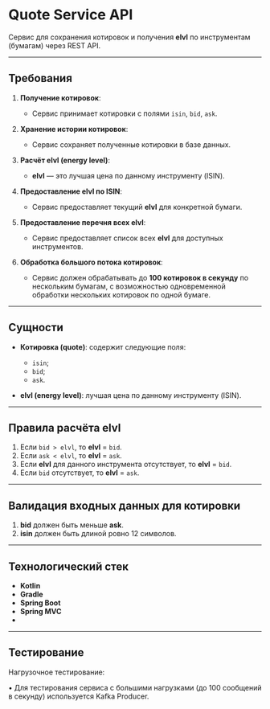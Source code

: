 # **Quote Service API**

Сервис для сохранения котировок и получения **elvl** по инструментам (бумагам) через REST API.

---

## **Требования**

1. **Получение котировок**:
    - Сервис принимает котировки с полями `isin`, `bid`, `ask`.

2. **Хранение истории котировок**:
    - Сервис сохраняет полученные котировки в базе данных.

3. **Расчёт elvl (energy level)**:
    - **elvl** — это лучшая цена по данному инструменту (ISIN).

4. **Предоставление elvl по ISIN**:
    - Сервис предоставляет текущий **elvl** для конкретной бумаги.

5. **Предоставление перечня всех elvl**:
    - Сервис предоставляет список всех **elvl** для доступных инструментов.

6. **Обработка большого потока котировок**:
    - Сервис должен обрабатывать до **100 котировок в секунду** по нескольким бумагам, с возможностью одновременной обработки нескольких котировок по одной бумаге.

---

## **Сущности**

- **Котировка (quote)**: содержит следующие поля:
    - `isin`;
    - `bid`;
    - `ask`.

- **elvl (energy level)**: лучшая цена по данному инструменту (ISIN).

---

## **Правила расчёта elvl**

1. Если `bid > elvl`, то **elvl** = `bid`.
2. Если `ask < elvl`, то **elvl** = `ask`.
3. Если **elvl** для данного инструмента отсутствует, то **elvl** = `bid`.
4. Если `bid` отсутствует, то **elvl** = `ask`.

---

## **Валидация входных данных для котировки**

1. **bid** должен быть меньше **ask**.
2. **isin** должен быть длиной ровно 12 символов.

---

## **Технологический стек**

- **Kotlin**
- **Gradle**
- **Spring Boot**
- **Spring MVC**
- 

---

## Тестирование
Нагрузочное тестирование:

•	Для тестирования сервиса с большими нагрузками (до 100 сообщений в секунду) используется Kafka Producer.